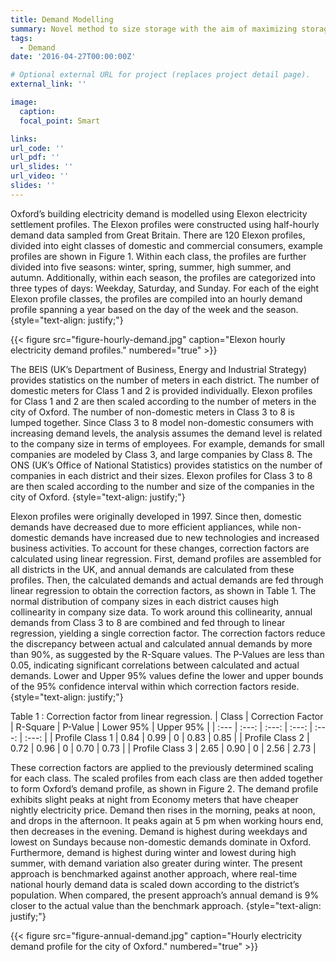 ```yaml
---
title: Demand Modelling
summary: Novel method to size storage with the aim of maximizing storage utilization and eliminating wasted storage capcacity.
tags:
  - Demand
date: '2016-04-27T00:00:00Z'

# Optional external URL for project (replaces project detail page).
external_link: ''

image:
  caption: 
  focal_point: Smart

links:
url_code: ''
url_pdf: ''
url_slides: ''
url_video: ''
slides: ''
---
```


Oxford’s building electricity demand is modelled using Elexon electricity settlement profiles. The Elexon profiles were constructed using half-hourly demand data sampled from Great Britain. There are 120 Elexon profiles, divided into eight classes of domestic and commercial consumers, example profiles are shown in Figure 1. Within each class, the profiles are further divided into five seasons: winter, spring, summer, high summer, and autumn. Additionally, within each season, the profiles are categorized into three types of days: Weekday, Saturday, and Sunday. For each of the eight Elexon profile classes, the profiles are compiled into an hourly demand profile spanning a year based on the day of the week and the season.
{style="text-align: justify;"}

{{< figure src="figure-hourly-demand.jpg" caption="Elexon hourly electricity demand profiles." numbered="true" >}}

The BEIS (UK’s Department of Business, Energy and Industrial Strategy) provides statistics on the number of meters in each district. The number of domestic meters for Class 1 and 2 is provided individually. Elexon profiles for Class 1 and 2 are then scaled according to the number of meters in the city of Oxford. The number of non-domestic meters in Class 3 to 8 is lumped together. Since Class 3 to 8 model non-domestic consumers with increasing demand levels, the analysis assumes the demand level is related to the company size in terms of employees. For example, demands for small companies are modeled by Class 3, and large companies by Class 8. The ONS (UK’s Office of National Statistics) provides statistics on the number of companies in each district and their sizes. Elexon profiles for Class 3 to 8 are then scaled according to the number and size of the companies in the city of Oxford.
{style="text-align: justify;"}

Elexon profiles were originally developed in 1997. Since then, domestic demands have decreased due to more efficient appliances, while non-domestic demands have increased due to new technologies and increased business activities. To account for these changes, correction factors are calculated using linear regression. First, demand profiles are assembled for all districts in the UK, and annual demands are calculated from these profiles. Then, the calculated demands and actual demands are fed through linear regression to obtain the correction factors, as shown in Table 1. The normal distribution of company sizes in each district causes high collinearity in company size data. To work around this collinearity, annual demands from Class 3 to 8 are combined and fed through to linear regression, yielding a single correction factor. The correction factors reduce the discrepancy between actual and calculated annual demands by more than 90\%, as suggested by the R-Square values. The P-Values are less than 0.05, indicating significant correlations between calculated and actual demands. Lower and Upper 95% values define the lower and upper bounds of the 95% confidence interval within which correction factors reside.
{style="text-align: justify;"}

Table 1 : Correction factor from linear regression.
| Class | Correction Factor | R-Square | P-Value | Lower 95% | Upper 95% |
| :--- | :---: | :---: | :---: | :---: |  :---: |
| Profile Class 1 | 0.84 | 0.99 | 0 | 0.83 | 0.85 | 
| Profile Class 2 | 0.72 | 0.96 | 0 | 0.70 | 0.73 | 
| Profile Class 3 | 2.65 | 0.90 | 0 | 2.56 | 2.73 | 


These correction factors are applied to the previously determined scaling for each class. The scaled profiles from each class are then added together to form Oxford’s demand profile, as shown in Figure 2. The demand profile exhibits slight peaks at night from Economy meters that have cheaper nightly electricity price. Demand then rises in the morning, peaks at noon, and drops in the afternoon. It peaks again at 5 pm when working hours end, then decreases in the evening. Demand is highest during weekdays and lowest on Sundays because non-domestic demands dominate in Oxford. Furthermore, demand is highest during winter and lowest during high summer, with demand variation also greater during winter. The present approach is benchmarked against another approach, where real-time national hourly demand data is scaled down according to the district’s population. When compared, the present approach’s annual demand is 9% closer to the actual value than the benchmark approach.
{style="text-align: justify;"}

{{< figure src="figure-annual-demand.jpg" caption="Hourly electricity demand profile for the city of Oxford." numbered="true" >}}
